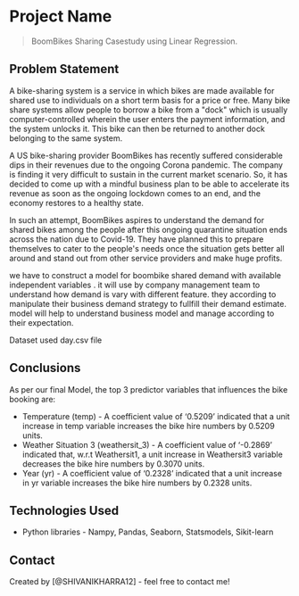 # Project Name
> BoomBikes Sharing Casestudy using Linear Regression.




## Problem Statement
A bike-sharing system is a service in which bikes are made available for shared use to individuals on a short term basis for a price or free. Many bike share systems allow people to borrow a bike from a  "dock" which is usually computer-controlled wherein the user enters the payment information, and the system unlocks it. This bike can then be returned to another dock belonging to the same system.

A US bike-sharing provider BoomBikes has recently suffered considerable dips in their revenues due to the ongoing Corona pandemic. The company is finding it very difficult to sustain in the current market scenario. So, it has decided to come up with a mindful business plan to be able to accelerate its revenue as soon as the ongoing lockdown comes to an end, and the economy restores to a healthy state.

In such an attempt, BoomBikes aspires to understand the demand for shared bikes among the people after this ongoing quarantine situation ends across the nation due to Covid-19. They have planned this to prepare themselves to cater to the people's needs once the situation gets better all around and stand out from other service providers and make huge profits.

we have to construct a model for boombike shared demand with available independent variables . it will use by company management team to understand how demand is vary with different feature. they according to manipulate their business demand strategy to fullfill their demand estimate. model will help to understand business model and manage according to their expectation.

Dataset used day.csv file

<!-- You don't have to answer all the questions - just the ones relevant to your project. -->

## Conclusions
As per our final Model, the top 3 predictor variables that influences the bike booking are:
 - Temperature (temp) - A coefficient value of ‘0.5209’ indicated that a unit increase in temp variable increases the bike hire numbers by 0.5209 units.
 - Weather Situation 3 (weathersit_3) - A coefficient value of ‘-0.2869’ indicated that, w.r.t Weathersit1, a unit increase in Weathersit3 variable decreases the bike hire numbers by 0.3070 units.
 - Year (yr) - A coefficient value of ‘0.2328’ indicated that a unit increase in yr variable increases the bike hire numbers by 0.2328 units.

<!-- You don't have to answer all the questions - just the ones relevant to your project. -->


## Technologies Used
- Python libraries - Nampy, Pandas, Seaborn, Statsmodels, Sikit-learn


<!-- As the libraries versions keep on changing, it is recommended to mention the version of library used in this project -->





## Contact
Created by [@SHIVANIKHARRA12] - feel free to contact me!


<!-- Optional -->
<!-- ## License -->
<!-- This project is open source and available under the [... License](). -->

<!-- You don't have to include all sections - just the one's relevant to your project -->
